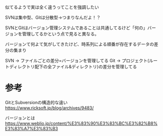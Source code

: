似てるようで実は全く違うってことを強調したい

SVNは集中型、Gitは分散型→つまりなんだよ！？

SVNとGitはバージョン管理システムであることは共通してるけど「何の」バージョンを管理してるかという点で見ると異なる。

バージョンて何よて気がしてきたけど、時系列による順番が存在するデータの差分の集まり

SVN → ファイルごとの差分=バージョンを管理してる
Git → プロジェクト(ルートディレクトリ配下の全ファイル&ディレクトリ)の差分を管理してる



# 参考
GitとSubversionの構造的な違い  
https://www.ricksoft.jp/blog/archives/9483/

バージョンとは  
https://www.weblio.jp/content/%E3%83%90%E3%83%BC%E3%82%B8%E3%83%A7%E3%83%B3

